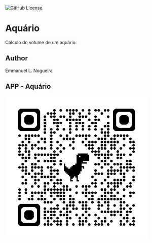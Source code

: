 ![GitHub License](https://img.shields.io/github/license/emmanuel-lacerd4/javascript?style=for-the-badge)

# Aquário
Cálculo do volume de um aquário.

## Author
Emmanuel L. Nogueira

## APP - Aquário
![qrcode](https://github.com/emmanuel-lacerd4/aquario/blob/main/img/qrcode_aquario.png)
